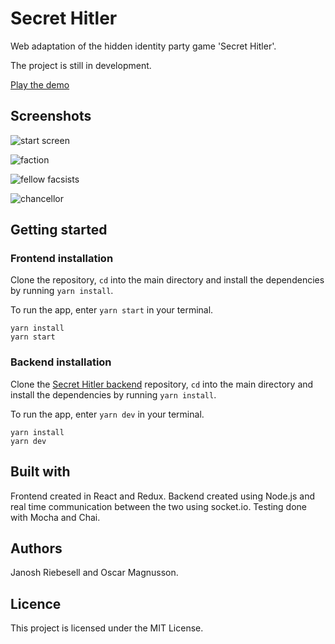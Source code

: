 # Secret Hitler

Web adaptation of the hidden identity party game 'Secret Hitler'.

The project is still in development.

[Play the demo](https://pensive-curran-b3b7cb.netlify.com/)



## Screenshots

![start screen](https://i.imgur.com/8UgrfOb.png)



![faction](https://i.imgur.com/LyinKhS.png)



![fellow facsists](https://i.imgur.com/zsM71eQ.png)



![chancellor](https://i.imgur.com/0tlkV41.png)



## Getting started

### Frontend installation

Clone the repository, `cd` into the main directory and install the dependencies by running `yarn install`.

To run the app, enter `yarn start` in your terminal.

```
yarn install
yarn start
```



### Backend installation

Clone the [Secret Hitler backend](https://github.com/JanoshRiebesell/secret-hitler-backend) repository,  `cd` into the main directory and install the dependencies by running `yarn install`.

To run the app, enter `yarn dev` in your terminal.

```
yarn install
yarn dev
```



## Built with

Frontend created in React and Redux. Backend created using Node.js and real time communication between the two using socket.io. Testing done with Mocha and Chai. 

## Authors

Janosh Riebesell and Oscar Magnusson.

## Licence

This project is licensed under the MIT License.